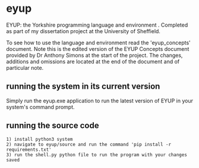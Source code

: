 # eyup
EYUP: the Yorkshire programming language and environment . Completed as part of my dissertation project at the University of Sheffield.

To see how to use the language and environment read the 'eyup_concepts' document. Note this is the edited version of the EYUP Concepts document provided by Dr Anthony Simons at the start of the project. The changes, additions and omissions are located at the end of the document and of particular note.

## running the system in its current version
Simply run the eyup.exe application to run the latest version of EYUP in your system's command prompt.

## running the source code
    1) install python3 system  
    2) navigate to eyup/source and run the command 'pip install -r requirements.txt'
    3) run the shell.py python file to run the program with your changes saved
